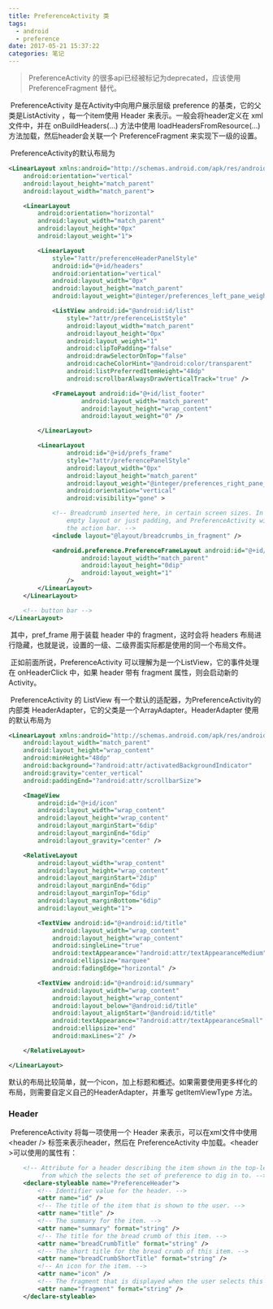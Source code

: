 ```yaml
---
title: PreferenceActivity 类
tags:
  - android
  - preference
date: 2017-05-21 15:37:22
categories: 笔记
---
```


> PreferenceActivity 的很多api已经被标记为deprecated，应该使用 PreferenceFragment 替代。

​	PreferenceActivity 是在Activity中向用户展示层级 preference 的基类，它的父类是ListActivity ，每一个item使用 Header 来表示。一般会将header定义在 xml 文件中，并在 onBuildHeaders(...) 方法中使用 loadHeadersFromResource(...) 方法加载，然后header会关联一个 PreferenceFragment 来实现下一级的设置。

​	PreferenceActivity的默认布局为

```xml
<LinearLayout xmlns:android="http://schemas.android.com/apk/res/android"
    android:orientation="vertical"
    android:layout_height="match_parent"
    android:layout_width="match_parent">

    <LinearLayout
        android:orientation="horizontal"
        android:layout_width="match_parent"
        android:layout_height="0px"
        android:layout_weight="1">

        <LinearLayout
            style="?attr/preferenceHeaderPanelStyle"
            android:id="@+id/headers"
            android:orientation="vertical"
            android:layout_width="0px"
            android:layout_height="match_parent"
            android:layout_weight="@integer/preferences_left_pane_weight">

            <ListView android:id="@android:id/list"
                style="?attr/preferenceListStyle"
                android:layout_width="match_parent"
                android:layout_height="0px"
                android:layout_weight="1"
                android:clipToPadding="false"
                android:drawSelectorOnTop="false"
                android:cacheColorHint="@android:color/transparent"
                android:listPreferredItemHeight="48dp"
                android:scrollbarAlwaysDrawVerticalTrack="true" />

            <FrameLayout android:id="@+id/list_footer"
                    android:layout_width="match_parent"
                    android:layout_height="wrap_content"
                    android:layout_weight="0" />

        </LinearLayout>

        <LinearLayout
                android:id="@+id/prefs_frame"
                style="?attr/preferencePanelStyle"
                android:layout_width="0px"
                android:layout_height="match_parent"
                android:layout_weight="@integer/preferences_right_pane_weight"
                android:orientation="vertical"
                android:visibility="gone" >

            <!-- Breadcrumb inserted here, in certain screen sizes. In others, it will be an
                empty layout or just padding, and PreferenceActivity will put the breadcrumbs in
                the action bar. -->
            <include layout="@layout/breadcrumbs_in_fragment" />

            <android.preference.PreferenceFrameLayout android:id="@+id/prefs"
                    android:layout_width="match_parent"
                    android:layout_height="0dip"
                    android:layout_weight="1"
                />
        </LinearLayout>
    </LinearLayout>

    <!-- button bar -->
</LinearLayout>

```

​	其中，pref_frame 用于装载 header 中的 fragment，这时会将 headers 布局进行隐藏，也就是说，设置的一级、二级界面实际都是使用的同一个布局文件。

​	正如前面所说，PreferenceActivity 可以理解为是一个ListView，它的事件处理在 onHeaderClick 中，如果 header 带有 fragment 属性，则会启动新的Activity。

​	PreferenceActivity 的 ListView 有一个默认的适配器，为PreferenceActivity的内部类 HeaderAdapter，它的父类是一个ArrayAdapter。HeaderAdapter 使用的默认布局为

```xml
<LinearLayout xmlns:android="http://schemas.android.com/apk/res/android"
    android:layout_width="match_parent"
    android:layout_height="wrap_content"
    android:minHeight="48dp"
    android:background="?android:attr/activatedBackgroundIndicator"
    android:gravity="center_vertical"
    android:paddingEnd="?android:attr/scrollbarSize">

    <ImageView
        android:id="@+id/icon"
        android:layout_width="wrap_content"
        android:layout_height="wrap_content"
        android:layout_marginStart="6dip"
        android:layout_marginEnd="6dip"
        android:layout_gravity="center" />

    <RelativeLayout
        android:layout_width="wrap_content"
        android:layout_height="wrap_content"
        android:layout_marginStart="2dip"
        android:layout_marginEnd="6dip"
        android:layout_marginTop="6dip"
        android:layout_marginBottom="6dip"
        android:layout_weight="1">

        <TextView android:id="@+android:id/title"
            android:layout_width="wrap_content"
            android:layout_height="wrap_content"
            android:singleLine="true"
            android:textAppearance="?android:attr/textAppearanceMedium"
            android:ellipsize="marquee"
            android:fadingEdge="horizontal" />

        <TextView android:id="@+android:id/summary"
            android:layout_width="wrap_content"
            android:layout_height="wrap_content"
            android:layout_below="@android:id/title"
            android:layout_alignStart="@android:id/title"
            android:textAppearance="?android:attr/textAppearanceSmall"
            android:ellipsize="end"
            android:maxLines="2" />

    </RelativeLayout>

</LinearLayout>

```

​	默认的布局比较简单，就一个icon，加上标题和概述。如果需要使用更多样化的布局，则需要自定义自己的HeaderAdapter，并重写 getItemViewType 方法。

### Header

​	PreferenceActivity 将每一项使用一个 Header 来表示，可以在xml文件中使用\<header /\> 标签来表示header，然后在 PreferenceActivity 中加载。\<header \>可以使用的属性有：

```xml
    <!-- Attribute for a header describing the item shown in the top-level list
         from which the selects the set of preference to dig in to. -->
    <declare-styleable name="PreferenceHeader">
        <!-- Identifier value for the header. -->
        <attr name="id" />
        <!-- The title of the item that is shown to the user. -->
        <attr name="title" />
        <!-- The summary for the item. -->
        <attr name="summary" format="string" />
        <!-- The title for the bread crumb of this item. -->
        <attr name="breadCrumbTitle" format="string" />
        <!-- The short title for the bread crumb of this item. -->
        <attr name="breadCrumbShortTitle" format="string" />
        <!-- An icon for the item. -->
        <attr name="icon" />
        <!-- The fragment that is displayed when the user selects this item. -->
        <attr name="fragment" format="string" />
    </declare-styleable>
```
